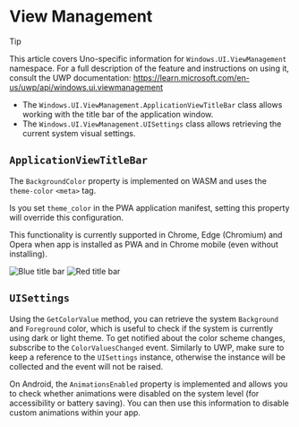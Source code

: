 ﻿---
uid: Uno.Features.WinUIViewManagement
---

# View Management

> [!TIP]
> This article covers Uno-specific information for `Windows.UI.ViewManagement` namespace. For a full description of the feature and instructions on using it, consult the UWP documentation: https://learn.microsoft.com/en-us/uwp/api/windows.ui.viewmanagement

* The `Windows.UI.ViewManagement.ApplicationViewTitleBar` class allows working with the title bar of the application window.
* The `Windows.UI.ViewManagement.UISettings` class allows retrieving the current system visual settings.

## `ApplicationViewTitleBar`

The `BackgroundColor` property is implemented on WASM and uses the `theme-color` `<meta>` tag.

Is you set `theme_color` in the PWA application manifest, setting this property will override this configuration.

This functionality is currently supported in Chrome, Edge (Chromium) and Opera when app is installed as PWA and in Chrome mobile (even without installing).

![Blue title bar](../Assets/features/applicationviewtitlebar/blue.png)
![Red title bar](../Assets/features/applicationviewtitlebar/red.png)

## `UISettings`

Using the `GetColorValue` method, you can retrieve the system `Background` and `Foreground` color, which is useful to check if the system is currently using dark or light theme. To get notified about the color scheme changes, subscribe to the `ColorValuesChanged` event. Similarly to UWP, make sure to keep a reference to the `UISettings` instance, otherwise the instance will be collected and the event will not be raised.

On Android, the `AnimationsEnabled` property is implemented and allows you to check whether animations were disabled on the system level (for accessibility or battery saving). You can then use this information to disable custom animations within your app.
